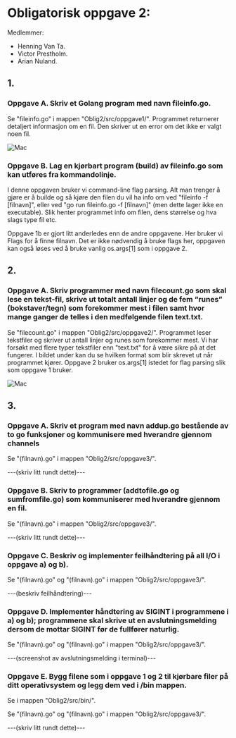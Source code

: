 
# Obligatorisk oppgave 2: 

Medlemmer: 
- Henning Van Ta.
- Victor Prestholm.
- Arian Nuland. 

## 1. 

### Oppgave A. Skriv et Golang program med navn fileinfo.go. 
Se "fileinfo.go" i mappen "Oblig2/src/oppgave1/". Programmet returnerer detaljert informasjon om en fil. Den skriver ut en error om det ikke er valgt noen fil. 

![Mac](https://github.com/Prestholm/TeamStovsuger/blob/master/Oblig2/src/Bilder/fileinfo.png)

### Oppgave B. Lag en kjørbart program (build) av fileinfo.go som kan utføres fra kommandolinje.
I denne oppgaven bruker vi command-line flag parsing. Alt man trenger å gjøre er å builde og så kjøre den filen du vil ha info om ved "fileinfo -f [filnavn]", eller ved "go run fileinfo.go -f [filnavn]" (men dette lager ikke en executable). Slik henter programmet info om filen, dens størrelse og hva slags type fil etc.

Oppgave 1b er gjort litt anderledes enn de andre oppgavene. Her bruker vi Flags for å finne filnavn. Det er ikke nødvendig å bruke flags her, oppgaven kan også løses ved å bruke vanlig os.args[1] som i oppgave 2. 


## 2. 

### Oppgave A. Skriv programmer med navn filecount.go som skal lese en tekst-fil, skrive ut totalt antall linjer og de fem “runes” (bokstaver/tegn) som forekommer mest i filen samt hvor mange ganger de telles i den medfølgende filen text.txt. 

Se "filecount.go" i mappen "Oblig2/src/oppgave2/". Programmet leser tekstfiler og skriver ut antall linjer og runes som forekommer mest. Vi har forsøkt med flere typer tekstfiler enn "text.txt" for å være sikre på at det fungerer. I bildet under kan du se hvilken format som blir skrevet ut når programmet kjører. Oppgave 2 bruker os.args[1] istedet for flag parsing slik som oppgave 1 bruker.

![Mac](https://github.com/Prestholm/TeamStovsuger/blob/master/Oblig2/src/Bilder/filecount.png)


## 3. 

### Oppgave A. Skriv et program med navn addup.go bestående av to go funksjoner og kommunisere med hverandre gjennom channels
Se "(filnavn).go" i mappen "Oblig2/src/oppgave3/".

---(skriv litt rundt dette)---


### Oppgave B. Skriv to programmer (addtofile.go og sumfromfile.go) som kommuniserer med hverandre gjennom en fil.
Se "(filnavn).go" i mappen "Oblig2/src/oppgave3/".

---(skriv litt rundt dette)---


### Oppgave C. Beskriv og implementer feilhåndtering på all I/O i oppgave a) og b).
Se "(filnavn).go" og "(filnavn).go" i mappen "Oblig2/src/oppgave3/".

---(beskriv feilhåndtering)---


### Oppgave D. Implementer håndtering av SIGINT i programmene i a) og b); programmene skal skrive ut en avslutningsmelding dersom de mottar SIGINT før de fullfører naturlig.
Se "(filnavn).go" og "(filnavn).go" i mappen "Oblig2/src/oppgave3/".

---(screenshot av avslutningsmelding i terminal)---


### Oppgave E. Bygg filene som i oppgave 1 og 2 til kjørbare filer på ditt operativsystem og legg dem ved i /bin mappen.

Se i mappen "Oblig2/src/bin/".

Se "(filnavn).go" og "(filnavn).go" i mappen "Oblig2/src/oppgave3/".

---(skriv litt rundt dette)---

